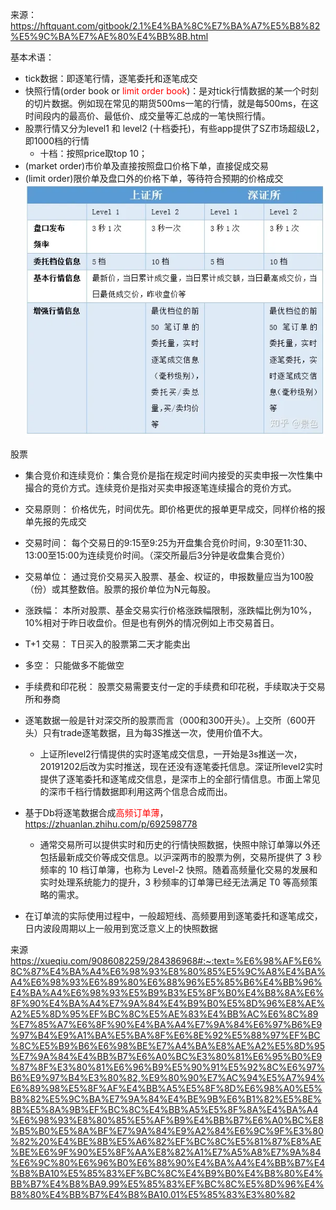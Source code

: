来源：https://hftquant.com/gitbook/2.1%E4%BA%8C%E7%BA%A7%E5%B8%82%E5%9C%BA%E7%AE%80%E4%BB%8B.html

基本术语：

- tick数据：即逐笔行情，逐笔委托和逐笔成交
- 快照行情(order book or <font color='#FF0000'>limit order book</font>)：是对tick行情数据的某一个时刻的切片数据。例如现在常见的期货500ms一笔的行情，就是每500ms，在这时间段内的最高价、最低价、成交量等汇总成的一笔快照行情。
- 股票行情又分为level1 和 level2 (十档委托)，有些app提供了SZ市场超级L2，即1000档的行情
  - 十档：按照price取top 10；
- (market order)市价单及直接按照盘口价格下单，直接促成交易
- (limit order)限价单及盘口外的价格下单，等待符合预期的价格成交
![level2行情](../img/level2.png)






股票

- 集合竞价和连续竞价：集合竞价是指在规定时间内接受的买卖申报一次性集中撮合的竞价方式。连续竞价是指对买卖申报逐笔连续撮合的竞价方式。
- 交易原则： 价格优先，时间优先。即价格更优的报单更早成交，同样价格的报单先报的先成交
- 交易时间： 每个交易日的9:15至9:25为开盘集合竞价时间，9:30至11:30、13:00至15:00为连续竞价时间。（深交所最后3分钟是收盘集合竞价）
- 交易单位： 通过竞价交易买入股票、基金、权证的，申报数量应当为100股（份）或其整数倍。股票的报价单位为N元每股。
- 涨跌幅： 本所对股票、基金交易实行价格涨跌幅限制，涨跌幅比例为10%，10%相对于昨日收盘价。但是也有例外的情况例如上市交易首日。
- T+1 交易： T日买入的股票第二天才能卖出
- 多空： 只能做多不能做空
- 手续费和印花税： 股票交易需要支付一定的手续费和印花税，手续取决于交易所和券商

- 逐笔数据一般是针对深交所的股票而言（000和300开头）。上交所（600开头）只有trade逐笔数据，且为每3S推送一次，使用价值不大。
  - 上证所level2行情提供的实时逐笔成交信息，一开始是3s推送一次，20191202后改为实时推送，现在还没有逐笔委托信息。深证所level2实时提供了逐笔委托和逐笔成交信息，是深市上的全部行情信息。市面上常见的深市千档行情数据即利用这两个信息合成而出。
- 基于Db将逐笔数据合成<font color='#FF0000'>高频订单薄</font>，https://zhuanlan.zhihu.com/p/692598778
  - 通常交易所可以提供实时和历史的行情快照数据，快照中除订单簿以外还包括最新成交价等成交信息。以沪深两市的股票为例，交易所提供了 3 秒频率的 10 档订单簿，也称为 Level-2 快照。随着高频量化交易的发展和实时处理系统能力的提升，3 秒频率的订单簿已经无法满足 T0 等高频策略的需求。
- 在订单流的实际使用过程中，一般超短线、高频要用到逐笔委托和逐笔成交，日内波段周期以上一般用到宽泛意义上的快照数据


来源 https://xueqiu.com/9086082259/284386968#:~:text=%E6%98%AF%E6%8C%87%E4%BA%A4%E6%98%93%E8%80%85%E5%9C%A8%E4%BA%A4%E6%98%93%E6%89%80%E6%88%96%E5%85%B6%E4%BB%96%E4%BA%A4%E6%98%93%E5%B9%B3%E5%8F%B0%E4%B8%8A%E6%8F%90%E4%BA%A4%E7%9A%84%E4%B9%B0%E5%8D%96%E8%AE%A2%E5%8D%95%EF%BC%8C%E5%AE%83%E4%BB%AC%E6%8C%89%E7%85%A7%E6%8F%90%E4%BA%A4%E7%9A%84%E6%97%B6%E9%97%B4%E9%A1%BA%E5%BA%8F%E6%8E%92%E5%88%97%EF%BC%8C%E5%B9%B6%E6%98%BE%E7%A4%BA%E8%AE%A2%E5%8D%95%E7%9A%84%E4%BB%B7%E6%A0%BC%E3%80%81%E6%95%B0%E9%87%8F%E3%80%81%E6%96%B9%E5%90%91%E5%92%8C%E6%97%B6%E9%97%B4%E3%80%82,%E9%80%90%E7%AC%94%E5%A7%94%E6%89%98%E5%8F%AF%E4%BB%A5%E5%8F%8D%E6%98%A0%E5%B8%82%E5%9C%BA%E7%9A%84%E4%BE%9B%E6%B1%82%E5%8E%8B%E5%8A%9B%EF%BC%8C%E4%BB%A5%E5%8F%8A%E4%BA%A4%E6%98%93%E8%80%85%E5%AF%B9%E4%BB%B7%E6%A0%BC%E8%B5%B0%E5%8A%BF%E7%9A%84%E9%A2%84%E6%9C%9F%E3%80%82%20%E4%BE%8B%E5%A6%82%EF%BC%8C%E5%81%87%E8%AE%BE%E6%9F%90%E5%8F%AA%E8%82%A1%E7%A5%A8%E7%9A%84%E6%9C%80%E6%96%B0%E6%88%90%E4%BA%A4%E4%BB%B7%E4%B8%BA10%E5%85%83%EF%BC%8C%E4%B9%B0%E4%B8%80%E4%BB%B7%E4%B8%BA9.99%E5%85%83%EF%BC%8C%E5%8D%96%E4%B8%80%E4%BB%B7%E4%B8%BA10.01%E5%85%83%E3%80%82
